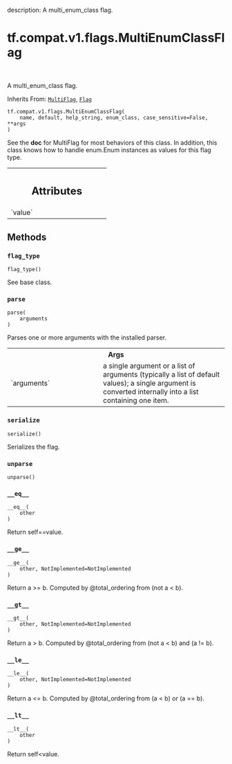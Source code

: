 description: A multi_enum_class flag.

<div itemscope itemtype="http://developers.google.com/ReferenceObject">
<meta itemprop="name" content="tf.compat.v1.flags.MultiEnumClassFlag" />
<meta itemprop="path" content="Stable" />
<meta itemprop="property" content="__eq__"/>
<meta itemprop="property" content="__ge__"/>
<meta itemprop="property" content="__gt__"/>
<meta itemprop="property" content="__init__"/>
<meta itemprop="property" content="__le__"/>
<meta itemprop="property" content="__lt__"/>
<meta itemprop="property" content="flag_type"/>
<meta itemprop="property" content="parse"/>
<meta itemprop="property" content="serialize"/>
<meta itemprop="property" content="unparse"/>
</div>

# tf.compat.v1.flags.MultiEnumClassFlag

<!-- Insert buttons and diff -->

<table class="tfo-notebook-buttons tfo-api nocontent" align="left">

</table>



A multi_enum_class flag.

Inherits From: [`MultiFlag`](../../../../tf/compat/v1/flags/MultiFlag.md), [`Flag`](../../../../tf/compat/v1/flags/Flag.md)

<pre class="devsite-click-to-copy prettyprint lang-py tfo-signature-link">
<code>tf.compat.v1.flags.MultiEnumClassFlag(
    name, default, help_string, enum_class, case_sensitive=False, **args
)
</code></pre>



<!-- Placeholder for "Used in" -->

See the __doc__ for MultiFlag for most behaviors of this class.  In addition,
this class knows how to handle enum.Enum instances as values for this flag
type.



<!-- Tabular view -->
 <table class="responsive fixed orange">
<colgroup><col width="214px"><col></colgroup>
<tr><th colspan="2"><h2 class="add-link">Attributes</h2></th></tr>

<tr>
<td>
`value`
</td>
<td>

</td>
</tr>
</table>



## Methods

<h3 id="flag_type"><code>flag_type</code></h3>

<pre class="devsite-click-to-copy prettyprint lang-py tfo-signature-link">
<code>flag_type()
</code></pre>

See base class.


<h3 id="parse"><code>parse</code></h3>

<pre class="devsite-click-to-copy prettyprint lang-py tfo-signature-link">
<code>parse(
    arguments
)
</code></pre>

Parses one or more arguments with the installed parser.


<!-- Tabular view -->
 <table class="responsive fixed orange">
<colgroup><col width="214px"><col></colgroup>
<tr><th colspan="2">Args</th></tr>

<tr>
<td>
`arguments`
</td>
<td>
a single argument or a list of arguments (typically a
list of default values); a single argument is converted
internally into a list containing one item.
</td>
</tr>
</table>



<h3 id="serialize"><code>serialize</code></h3>

<pre class="devsite-click-to-copy prettyprint lang-py tfo-signature-link">
<code>serialize()
</code></pre>

Serializes the flag.


<h3 id="unparse"><code>unparse</code></h3>

<pre class="devsite-click-to-copy prettyprint lang-py tfo-signature-link">
<code>unparse()
</code></pre>




<h3 id="__eq__"><code>__eq__</code></h3>

<pre class="devsite-click-to-copy prettyprint lang-py tfo-signature-link">
<code>__eq__(
    other
)
</code></pre>

Return self==value.


<h3 id="__ge__"><code>__ge__</code></h3>

<pre class="devsite-click-to-copy prettyprint lang-py tfo-signature-link">
<code>__ge__(
    other, NotImplemented=NotImplemented
)
</code></pre>

Return a >= b.  Computed by @total_ordering from (not a < b).


<h3 id="__gt__"><code>__gt__</code></h3>

<pre class="devsite-click-to-copy prettyprint lang-py tfo-signature-link">
<code>__gt__(
    other, NotImplemented=NotImplemented
)
</code></pre>

Return a > b.  Computed by @total_ordering from (not a < b) and (a != b).


<h3 id="__le__"><code>__le__</code></h3>

<pre class="devsite-click-to-copy prettyprint lang-py tfo-signature-link">
<code>__le__(
    other, NotImplemented=NotImplemented
)
</code></pre>

Return a <= b.  Computed by @total_ordering from (a < b) or (a == b).


<h3 id="__lt__"><code>__lt__</code></h3>

<pre class="devsite-click-to-copy prettyprint lang-py tfo-signature-link">
<code>__lt__(
    other
)
</code></pre>

Return self<value.




